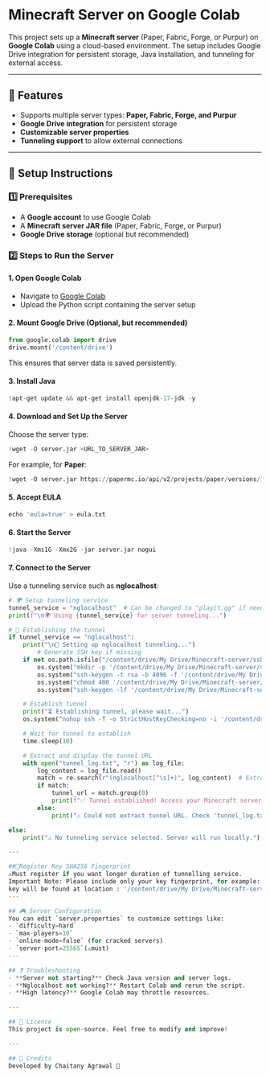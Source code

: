 # Minecraft Server on Google Colab

This project sets up a **Minecraft server** (Paper, Fabric, Forge, or Purpur) on **Google Colab** using a cloud-based environment. The setup includes Google Drive integration for persistent storage, Java installation, and tunneling for external access.

---

## 📌 Features
- Supports multiple server types: **Paper, Fabric, Forge, and Purpur**
- **Google Drive integration** for persistent storage
- **Customizable server properties**
- **Tunneling support** to allow external connections

---

## 🔧 Setup Instructions

### 1️⃣ Prerequisites
- A **Google account** to use Google Colab
- A **Minecraft server JAR file** (Paper, Fabric, Forge, or Purpur)
- **Google Drive storage** (optional but recommended)

### 2️⃣ Steps to Run the Server
#### **1. Open Google Colab**
- Navigate to [Google Colab](https://colab.research.google.com/)
- Upload the Python script containing the server setup

#### **2. Mount Google Drive (Optional, but recommended)**
```python
from google.colab import drive
drive.mount('/content/drive')
```
This ensures that server data is saved persistently.

#### **3. Install Java**
```python
!apt-get update && apt-get install openjdk-17-jdk -y
```

#### **4. Download and Set Up the Server**
Choose the server type:
```python
!wget -O server.jar <URL_TO_SERVER_JAR>
```
For example, for **Paper**:
```python
!wget -O server.jar https://papermc.io/api/v2/projects/paper/versions/1.20.1/builds/latest/downloads/paper-1.20.1.jar
```

#### **5. Accept EULA**
```python
echo 'eula=true' > eula.txt
```

#### **6. Start the Server**
```python
!java -Xms1G -Xmx2G -jar server.jar nogui
```

#### **7. Connect to the Server**
Use a tunneling service such as **nglocalhost**:
```python
# 🌍 Setup tunneling service
tunnel_service = "nglocalhost"  # Can be changed to "playit.gg" if needed
print(f"\n🌍 Using {tunnel_service} for server tunneling...")

# 🔌 Establishing the tunnel
if tunnel_service == "nglocalhost":
    print("\n🔌 Setting up nglocalhost tunneling...")
        # Generate SSH key if missing
    if not os.path.isfile("/content/drive/My Drive/Minecraft-server/ssh_keys/id_rsa"):
        os.system("mkdir -p '/content/drive/My Drive/Minecraft-server/ssh_keys'")  # Create directory
        os.system("ssh-keygen -t rsa -b 4096 -f '/content/drive/My Drive/Minecraft-server/ssh_keys/id_rsa' -N '' -q")  # Generate SSH key
        os.system("chmod 400 '/content/drive/My Drive/Minecraft-server/ssh_keys/id_rsa'")  # Change permissions
        os.system("ssh-keygen -lf '/content/drive/My Drive/Minecraft-server/ssh_keys/id_rsa.pub' > '/content/drive/My Drive/Minecraft-server/ssh_keys/id_rsa_fingerprint.txt'" )

    # Establish tunnel
    print("⏳ Establishing tunnel, please wait...")
    os.system("nohup ssh -T -o StrictHostKeyChecking=no -i '/content/drive/My Drive/Minecraft-server/ssh_keys/id_rsa' -R minecraft03127:25565:localhost:25565 nglocalhost.com > tunnel_log.txt 2>&1 &")

    # Wait for tunnel to establish
    time.sleep(10)

    # Extract and display the tunnel URL
    with open("tunnel_log.txt", "r") as log_file:
        log_content = log_file.read()
        match = re.search(r"(nglocalhost[^\s]+)", log_content)  # Extract first URL
        if match:
            tunnel_url = match.group(0)
            print(f"✅ Tunnel established! Access your Minecraft server at:\n🌍 {tunnel_url}")
        else:
            print("⚠️ Could not extract tunnel URL. Check 'tunnel_log.txt' manually.")

else:
    print("⚠️ No tunneling service selected. Server will run locally.")

---

##🔌Register Key SHA256 Fingerprint
⚠️Must register if you want longer duration of tunnelling service.
Important Note: Please include only your key fingerprint, for example: A27Jcya7a+IE+qAEUZBWExENVnwug0IWgskGqcH1zU0. Do not include the "SHA256:" prefix or "User@DESKTOP" suffix.
key will be found at location : '/content/drive/My Drive/Minecraft-server/ssh_keys/id_rsa_fingerprint.txt'
---

## 🎮 Server Configuration
You can edit `server.properties` to customize settings like:
- `difficulty=hard`
- `max-players=10`
- `online-mode=false` (for cracked servers)
- `server-port=25565`(⚠️must)
---

## ❓ Troubleshooting
- **Server not starting?** Check Java version and server logs.
- **Nglocalhost not working?** Restart Colab and rerun the script.
- **High latency?** Google Colab may throttle resources.

---

## 📜 License
This project is open-source. Feel free to modify and improve!

---

## 🙌 Credits
Developed by Chaitany Agrawal 🚀

